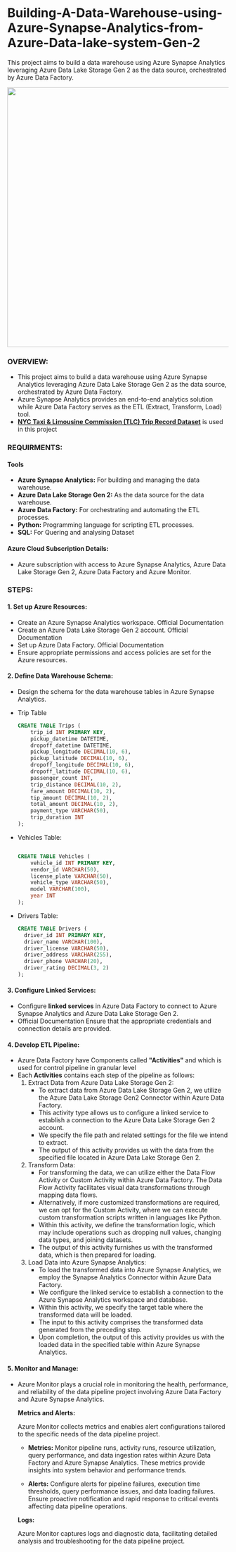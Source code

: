 # Building-A-Data-Warehouse-using-Azure-Synapse-Analytics-from-Azure-Data-lake-system-Gen-2
This project aims to build a data warehouse using Azure Synapse Analytics leveraging Azure Data Lake Storage Gen 2 as the data source, orchestrated by Azure Data Factory.
<p align="center">
  <img src="./images
/Data warehouse.png
" width="990" height="590">
</p>

### OVERVIEW:
- This project aims to build a data warehouse using Azure Synapse Analytics leveraging Azure Data Lake Storage Gen 2 as the data source, orchestrated by Azure Data Factory.
- Azure Synapse Analytics provides an end-to-end analytics solution while Azure Data Factory serves as the ETL (Extract, Transform, Load) tool.
- [__NYC Taxi & Limousine Commission (TLC) Trip Record Dataset__](https://www.nyc.gov/site/tlc/about/tlc-trip-record-data.page) is used in this project


### REQUIRMENTS:

 #### Tools
  - **Azure Synapse Analytics:** For building and managing the data warehouse.
  - **Azure Data Lake Storage Gen 2:** As the data source for the data warehouse.
  - **Azure Data Factory:** For orchestrating and automating the ETL processes.
  - **Python:** Programming language for scripting ETL processes.
  - **SQL:** For Quering and analysing Dataset


 #### Azure Cloud Subscription Details:
- Azure subscription with access to Azure Synapse Analytics, Azure Data Lake Storage Gen 2, Azure Data Factory and Azure Monitor.

 ### STEPS:

 #### 1. Set up Azure Resources:
- Create an Azure Synapse Analytics workspace. Official Documentation
- Create an Azure Data Lake Storage Gen 2 account. Official Documentation
- Set up Azure Data Factory. Official Documentation
- Ensure appropriate permissions and access policies are set for the Azure resources.

#### 2. Define Data Warehouse Schema:
- Design the schema for the data warehouse tables in Azure Synapse Analytics.

- Trip Table

  ``` sql
  CREATE TABLE Trips (
      trip_id INT PRIMARY KEY,
      pickup_datetime DATETIME,
      dropoff_datetime DATETIME,
      pickup_longitude DECIMAL(10, 6),
      pickup_latitude DECIMAL(10, 6),
      dropoff_longitude DECIMAL(10, 6),
      dropoff_latitude DECIMAL(10, 6),
      passenger_count INT,
      trip_distance DECIMAL(10, 2),
      fare_amount DECIMAL(10, 2),
      tip_amount DECIMAL(10, 2),
      total_amount DECIMAL(10, 2),
      payment_type VARCHAR(50),
      trip_duration INT
  );

  ```
- Vehicles Table:

  ``` sql

  CREATE TABLE Vehicles (
      vehicle_id INT PRIMARY KEY,
      vendor_id VARCHAR(50),
      license_plate VARCHAR(50),
      vehicle_type VARCHAR(50),
      model VARCHAR(100),
      year INT
  );

  ```
- Drivers Table:

  ``` sql
  CREATE TABLE Drivers (
    driver_id INT PRIMARY KEY,
    driver_name VARCHAR(100),
    driver_license VARCHAR(50),
    driver_address VARCHAR(255),
    driver_phone VARCHAR(20),
    driver_rating DECIMAL(3, 2)
  );
  ```


#### 3. Configure Linked Services:
- Configure **linked services** in Azure Data Factory to connect to Azure Synapse Analytics and Azure Data Lake Storage Gen 2. 
- Official Documentation Ensure that the appropriate credentials and connection details are provided.

#### 4. Develop ETL Pipeline:

- Azure Data Factory have Components called **"Activities"** and which is used for control pipeline in granular level
- Each  **Activities** contains each step of the pipeline as follows:
  1. Extract Data from Azure Data Lake Storage Gen 2:
       - To extract data from Azure Data Lake Storage Gen 2, we utilize the Azure Data Lake Storage Gen2 Connector within Azure Data Factory. 
       - This activity type allows us to configure a linked service to establish a connection to the Azure Data Lake Storage Gen 2 account. 
       - We specify the file path and related settings for the file we intend to extract. 
       - The output of this activity provides us with the data from the specified file located in Azure Data Lake Storage Gen 2.
  2. Transform Data:
        - For transforming the data, we can utilize either the Data Flow Activity or Custom Activity within Azure Data Factory. The Data Flow Activity facilitates visual data transformations through mapping data flows. 
        - Alternatively, if more customized transformations are required, we can opt for the Custom Activity, where we can execute custom transformation scripts written in languages like Python. 
        - Within this activity, we define the transformation logic, which may include operations such as dropping null values, changing data types, and joining datasets. 
        - The output of this activity furnishes us with the transformed data, which is then prepared for loading. 
  3. Load Data into Azure Synapse Analytics:
        - To load the transformed data into Azure Synapse Analytics, we employ the Synapse Analytics Connector within Azure Data Factory. 
        - We configure the linked service to establish a connection to the Azure Synapse Analytics workspace and database. 
        - Within this activity, we specify the target table where the transformed data will be loaded. 
        - The input to this activity comprises the transformed data generated from the preceding step. 
        - Upon completion, the output of this activity provides us with the loaded data in the specified table within Azure Synapse Analytics. 

#### 5. Monitor and Manage:

  - Azure Monitor plays a crucial role in monitoring the health, performance, and reliability of the data pipeline project involving Azure Data Factory and Azure Synapse Analytics.

    **Metrics and Alerts:**
    
     Azure Monitor collects metrics and enables alert configurations tailored to the specific needs of the data pipeline project.

      - **Metrics:** Monitor pipeline runs, activity runs, resource utilization, query performance, and data ingestion rates within Azure Data Factory and Azure Synapse Analytics. These metrics provide insights into system behavior and performance trends.

      - **Alerts:** Configure alerts for pipeline failures, execution time thresholds, query performance issues, and data loading failures. Ensure proactive notification and rapid response to critical events affecting data pipeline operations.

    **Logs:**

    Azure Monitor captures logs and diagnostic data, facilitating detailed analysis and troubleshooting for the data pipeline project.
